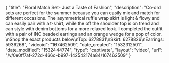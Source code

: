 {
    "title": "Floral Match Set- Just a Taste of Fashion",
    "description": "Co-ord sets are perfect for the summer because you can easily mix and match for different occasions. The asymmetrical ruffle wrap skirt is light & flowy and can easily pair with a t-shirt, while the off the shoulder top is on trend and can style with denim bottoms for a more relaxed look. I completed the outfit with a pair of INC beaded earrings and an orange wedge for a pop of color. \nShop the exact products below\nTop: 6278831\nSkirt: 6278826\nEarrings: 5936268",
    "videoid": "167462509",
    "date_created": "1532312501",
    "date_modified": "1532444774",
    "type": "captivate",
    "layout": "video",
    "url": "\/v\/0e0ff7af-272d-466c-b997-142542174a84\/167462509"
}